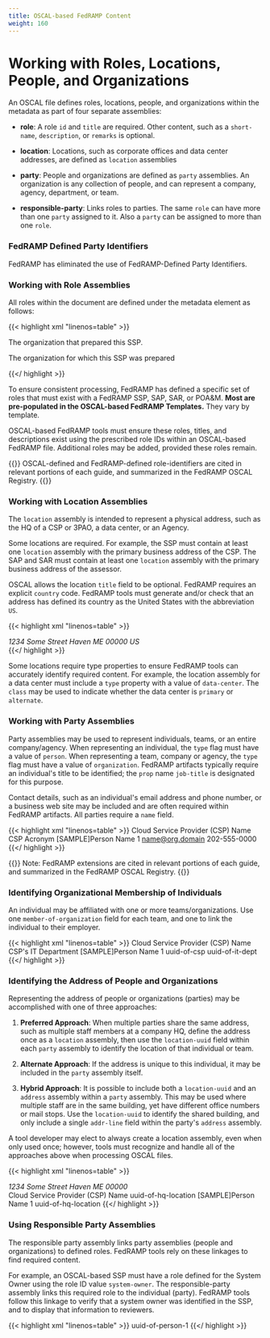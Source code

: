 ```yaml
---
title: OSCAL-based FedRAMP Content
weight: 160
---
```

# Working with Roles, Locations, People, and Organizations

An OSCAL file defines roles, locations, people, and organizations within the
metadata as part of four separate assemblies:

- **role**: A role `id` and `title` are required. Other content, such
    as a `short-name`, `description`, or `remarks` is optional.

- **location**: Locations, such as corporate offices and data center
    addresses, are defined as `location` assemblies

- **party**: People and organizations are defined as `party` assemblies.
    An organization is any collection of people, and can represent a
    company, agency, department, or team.

- **responsible-party**: Links roles to parties. The same `role` can
    have more than one `party` assigned to it. Also a `party` can be
    assigned to more than one `role`.

### FedRAMP Defined Party Identifiers

FedRAMP has eliminated the use of FedRAMP-Defined Party Identifiers.

### Working with Role Assemblies

All roles within the document are defined under the metadata element as
follows:

{{< highlight xml "linenos=table" >}}
<metadata>
    <!-- cut -->
    <role id="prepared-by">
        <title>Prepared By</title>
        <description>
          <p>The organization that prepared this SSP.</p>
        </description>
    </role>
    <role id="prepared-for">
        <title>Prepared For</title>
        <description>
          <p>The organization for which this SSP was prepared</p>
        </description>
    </role>
    <!-- cut -->
</metadata>
{{</ highlight >}}

To ensure consistent processing, FedRAMP has defined a specific set of
roles that must exist with a FedRAMP SSP, SAP, SAR, or POA&M. **Most are
pre-populated in the OSCAL-based FedRAMP Templates.** They vary by
template.

OSCAL-based FedRAMP tools must ensure these roles, titles, and
descriptions exist using the prescribed role IDs within an OSCAL-based
FedRAMP file. Additional roles may be added, provided these roles
remain.

{{<callout>}}
OSCAL-defined and FedRAMP-defined role-identifiers are cited in
relevant portions of each guide, and summarized in the FedRAMP OSCAL
Registry.
{{</callout>}}

### Working with Location Assemblies

The `location` assembly is intended to represent a physical address,
such as the HQ of a CSP or 3PAO, a data center, or an Agency.

Some locations are required. For example, the SSP must contain at
least one `location` assembly with the primary business address of the
CSP. The SAP and SAR must contain at least one `location` assembly with
the primary business address of the assessor.

OSCAL allows the location `title` field to be optional. FedRAMP requires
an explicit `country` code. FedRAMP tools must generate and/or check that
an address has defined its country as the United States with the abbreviation
`US`.

{{< highlight xml "linenos=table" >}}
<metadata>
    <!-- role -->
    <location uuid="uuid-of-hq-location">
        <title>CSP HQ</title>
        <address type="work">
            <addr-line>1234 Some Street</addr-line>
            <city>Haven</city>
            <state>ME</state>
            <postal-code>00000</postal-code>
            <country>US</country>
        </address>
        <prop name="type" class="primary" value="data-center"/>
    </location>
    <!-- party -->
</metadata>
{{</ highlight >}}

Some locations require type properties to ensure FedRAMP tools can
accurately identify required content. For example, the location assembly
for a data center must include a `type` property with a value of
`data-center`. The `class` may be used to indicate whether the data
center is `primary` or `alternate`.

### Working with Party Assemblies

Party assemblies may be used to represent individuals, teams, or an
entire company/agency. When representing an individual, the `type` flag
must have a value of `person`. When representing a team, company or
agency, the `type` flag must have a value of `organization`. FedRAMP
artifacts typically require an individual's title to be identified; the
`prop` name `job-title` is designated for this purpose.

Contact details, such as an individual's email address and phone
number, or a business web site may be included and are often required
within FedRAMP artifacts. All parties require a `name` field. 

{{< highlight xml "linenos=table" >}}
<metadata>
    <!-- role -->
    <party uuid="uuid-of-csp" type="organization">
        <name>Cloud Service Provider (CSP) Name</name>
        <short-name>CSP Acronym</short-name>
        <link href="https://www.csp.com" />
    </party>
    <party uuid="uuid-of-person-1" type="person">
        <name>[SAMPLE]Person Name 1</name>
        <prop name="job-title" value="Individual's Title"/>
        <email-address>name@org.domain</email-address>
        <telephone-number>202-555-0000</telephone-number>
    </party>
</metadata>
{{</ highlight >}}

{{<callout>}}
Note: FedRAMP extensions are cited in relevant portions of each guide, and summarized in the FedRAMP OSCAL Registry.
{{</callout>}}

### Identifying Organizational Membership of Individuals

An individual may be affiliated with one or more teams/organizations. Use one `member-of-organization` field for each team, and one to link the
individual to their employer.

{{< highlight xml "linenos=table" >}}
<metadata>
    <!-- role -->
    <party uuid="uuid-of-csp" type="organization">
        <name>Cloud Service Provider (CSP) Name</name>
    </party>
    <party uuid="uuid-of-it-dept" type="organization">
        <name>CSP's IT Department</name>
    </party>
    <party uuid="uuid-of-person-1" type="person">
        <name>[SAMPLE]Person Name 1</name>
        <member-of-organization>uuid-of-csp</member-of-organization>
        <member-of-organization>uuid-of-it-dept</member-of-organization>
    </party>
</metadata>
{{</ highlight >}}

### Identifying the Address of People and Organizations

Representing the address of people or organizations (parties) may be
accomplished with one of three approaches:

1. **Preferred Approach**: When multiple parties share the same address,
such as multiple staff members at a company HQ, define the address once
as a `location` assembly, then use the `location-uuid` field within each
`party` assembly to identify the location of that individual or team.
1. **Alternate Approach**: If the address is unique to this individual, it
may be included in the `party` assembly itself.

1. **Hybrid Approach**: It is possible to include both a `location-uuid` and
an `address` assembly within a `party` assembly. This may be used where
multiple staff are in the same building, yet have different office
numbers or mail stops. Use the `location-uuid` to identify the shared
building, and only include a single `addr-line` field within the party's
`address` assembly.

A tool developer may elect to always create a location assembly, even
when only used once; however, tools must recognize and handle all of the
approaches above when processing OSCAL files.

{{< highlight xml "linenos=table" >}}
<metadata>
    <!-- cut -->
    <location uuid="uuid-of-hq-location">
        <title>CSP HQ</title>
        <address type="work">
            <addr-line>1234 Some Street</addr-line>
            <city>Haven</city>
            <state>ME</state>
            <postal-code>00000</postal-code>
        </address>
    </location>
    <party uuid="uuid-of-csp" type="organization">
        <name>Cloud Service Provider (CSP) Name</name>
        <location-uuid>uuid-of-hq-location</location-uuid>
    </party>
    <party uuid="uuid-of-person-1" type="person">
        <name>[SAMPLE]Person Name 1</name>
        <prop name="mail-stop" value="A-1"/>
        <location-uuid>uuid-of-hq-location</location-uuid>
    </party>
</metadata>
{{</ highlight >}}

### Using Responsible Party Assemblies

The responsible party assembly links party assemblies (people and
organizations) to defined roles. FedRAMP tools rely on these linkages to
find required content.

For example, an OSCAL-based SSP must have a role defined for the System
Owner using the role ID value `system-owner`. The responsible-party
assembly links this required role to the individual (party). FedRAMP
tools follow this linkage to verify that a system owner was identified
in the SSP, and to display that information to reviewers.

{{< highlight xml "linenos=table" >}}
<metadata>
    <!-- party -->
    <responsible-party role-id="system-owner">
        <party-uuid>uuid-of-person-1</party-uuid>
    </responsible-party>
</metadata>
{{</ highlight >}}
